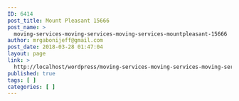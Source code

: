 ```yaml
---
ID: 6414
post_title: Mount Pleasant 15666
post_name: >
  moving-services-moving-services-moving-services-mountpleasant-15666
author: mrgabonijeff@gmail.com
post_date: 2018-03-28 01:47:04
layout: page
link: >
  http://localhost/wordpress/moving-services-moving-services-moving-services-mountpleasant-15666/
published: true
tags: [ ]
categories: [ ]
---
```

